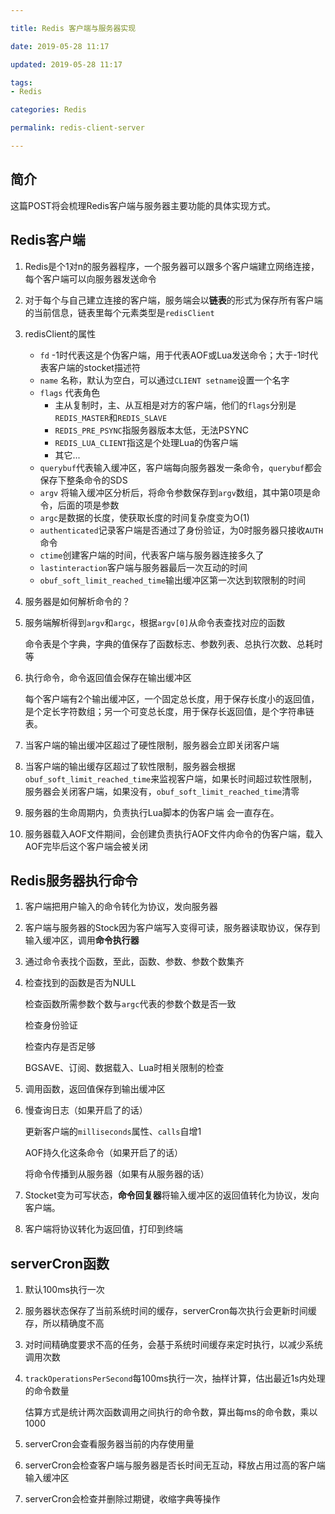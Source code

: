 ```yaml
---

title: Redis 客户端与服务器实现

date: 2019-05-28 11:17

updated: 2019-05-28 11:17

tags:
- Redis

categories: Redis

permalink: redis-client-server

---
```


## 简介

这篇POST将会梳理Redis客户端与服务器主要功能的具体实现方式。



## Redis客户端

1. Redis是个1对n的服务器程序，一个服务器可以跟多个客户端建立网络连接，每个客户端可以向服务器发送命令

2. 对于每个与自己建立连接的客户端，服务端会以**链表**的形式为保存所有客户端的当前信息，链表里每个元素类型是`redisClient`

3. redisClient的属性
   - `fd` -1时代表这是个伪客户端，用于代表AOF或Lua发送命令；大于-1时代表客户端的stocket描述符
   - `name` 名称，默认为空白，可以通过`CLIENT setname`设置一个名字
   - `flags` 代表角色
     - 主从复制时，主、从互相是对方的客户端，他们的`flags`分别是`REDIS_MASTER`和`REDIS_SLAVE`
     - `REDIS_PRE_PSYNC`指服务器版本太低，无法PSYNC
     - `REDIS_LUA_CLIENT`指这是个处理Lua的伪客户端
     - 其它...
   - `querybuf`代表输入缓冲区，客户端每向服务器发一条命令，`querybuf`都会保存下整条命令的SDS
   - `argv` 将输入缓冲区分析后，将命令参数保存到`argv`数组，其中第0项是命令，后面的项是参数
   - `argc`是数据的长度，使获取长度的时间复杂度变为O(1)
   - `authenticated`记录客户端是否通过了身份验证，为0时服务器只接收`AUTH`命令
   - `ctime`创建客户端的时间，代表客户端与服务器连接多久了
   - `lastinteraction`客户端与服务器最后一次互动的时间
   - `obuf_soft_limit_reached_time`输出缓冲区第一次达到软限制的时间
   
4. 服务器是如何解析命令的？

  1. 服务端解析得到`argv`和`argc`，根据`argv[0]`从命令表查找对应的函数
  
     命令表是个字典，字典的值保存了函数标志、参数列表、总执行次数、总耗时等
  
  2. 执行命令，命令返回值会保存在输出缓冲区
  
     每个客户端有2个输出缓冲区，一个固定总长度，用于保存长度小的返回值，是个定长字符数组；另一个可变总长度，用于保存长返回值，是个字符串链表。

5. 当客户端的输出缓冲区超过了硬性限制，服务器会立即关闭客户端
6. 当客户端的输出缓存区超过了软性限制，服务器会根据`obuf_soft_limit_reached_time`来监视客户端，如果长时间超过软性限制，服务器会关闭客户端，如果没有，`obuf_soft_limit_reached_time`清零
7. 服务器的生命周期内，负责执行Lua脚本的伪客户端 会一直存在。
8. 服务器载入AOF文件期间，会创建负责执行AOF文件内命令的伪客户端，载入AOF完毕后这个客户端会被关闭



## Redis服务器执行命令



1. 客户端把用户输入的命令转化为协议，发向服务器

2. 客户端与服务器的Stock因为客户端写入变得可读，服务器读取协议，保存到输入缓冲区，调用**命令执行器**

3. 通过命令表找个函数，至此，函数、参数、参数个数集齐

4. 检查找到的函数是否为NULL

   检查函数所需参数个数与`argc`代表的参数个数是否一致

   检查身份验证

   检查内存是否足够

   BGSAVE、订阅、数据载入、Lua时相关限制的检查

5. 调用函数，返回值保存到输出缓冲区

6. 慢查询日志（如果开启了的话）

   更新客户端的`milliseconds`属性、`calls`自增1

   AOF持久化这条命令（如果开启了的话）

   将命令传播到从服务器（如果有从服务器的话）

7. Stocket变为可写状态，**命令回复器**将输入缓冲区的返回值转化为协议，发向客户端。
8. 客户端将协议转化为返回值，打印到终端



## serverCron函数

1. 默认100ms执行一次
2. 服务器状态保存了当前系统时间的缓存，serverCron每次执行会更新时间缓存，所以精确度不高
3. 对时间精确度要求不高的任务，会基于系统时间缓存来定时执行，以减少系统调用次数

4. `trackOperationsPerSecond`每100ms执行一次，抽样计算，估出最近1s内处理的命令数量

   估算方式是统计两次函数调用之间执行的命令数，算出每ms的命令数，乘以1000

5. serverCron会查看服务器当前的内存使用量

6. serverCron会检查客户端与服务器是否长时间无互动，释放占用过高的客户端输入缓冲区

7. serverCron会检查并删除过期键，收缩字典等操作

   